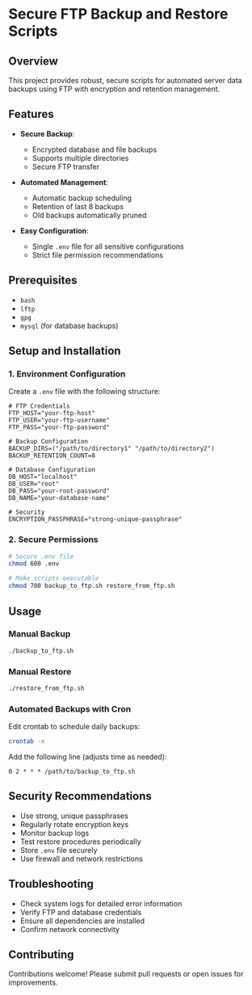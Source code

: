 # Secure FTP Backup and Restore Scripts

## Overview

This project provides robust, secure scripts for automated server data backups using FTP with encryption and retention management.

## Features

- **Secure Backup**:
  - Encrypted database and file backups
  - Supports multiple directories
  - Secure FTP transfer

- **Automated Management**:
  - Automatic backup scheduling
  - Retention of last 8 backups
  - Old backups automatically pruned

- **Easy Configuration**:
  - Single `.env` file for all sensitive configurations
  - Strict file permission recommendations

## Prerequisites

- `bash`
- `lftp`
- `gpg`
- `mysql` (for database backups)

## Setup and Installation

### 1. Environment Configuration

Create a `.env` file with the following structure:

```plaintext
# FTP Credentials
FTP_HOST="your-ftp-host"
FTP_USER="your-ftp-username"
FTP_PASS="your-ftp-password"

# Backup Configuration
BACKUP_DIRS=("/path/to/directory1" "/path/to/directory2")
BACKUP_RETENTION_COUNT=8

# Database Configuration
DB_HOST="localhost"
DB_USER="root"
DB_PASS="your-root-password"
DB_NAME="your-database-name"

# Security
ENCRYPTION_PASSPHRASE="strong-unique-passphrase"
```

### 2. Secure Permissions

```bash
# Secure .env file
chmod 600 .env

# Make scripts executable
chmod 700 backup_to_ftp.sh restore_from_ftp.sh
```

## Usage

### Manual Backup

```bash
./backup_to_ftp.sh
```

### Manual Restore

```bash
./restore_from_ftp.sh
```

### Automated Backups with Cron

Edit crontab to schedule daily backups:

```bash
crontab -e
```

Add the following line (adjusts time as needed):
```
0 2 * * * /path/to/backup_to_ftp.sh
```

## Security Recommendations

- Use strong, unique passphrases
- Regularly rotate encryption keys
- Monitor backup logs
- Test restore procedures periodically
- Store `.env` file securely
- Use firewall and network restrictions

## Troubleshooting

- Check system logs for detailed error information
- Verify FTP and database credentials
- Ensure all dependencies are installed
- Confirm network connectivity

## Contributing

Contributions welcome! Please submit pull requests or open issues for improvements.